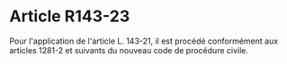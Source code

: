 # Article R143-23

Pour l'application de l'article L. 143-21, il est procédé conformément aux articles 1281-2 et suivants du nouveau code de procédure civile.
